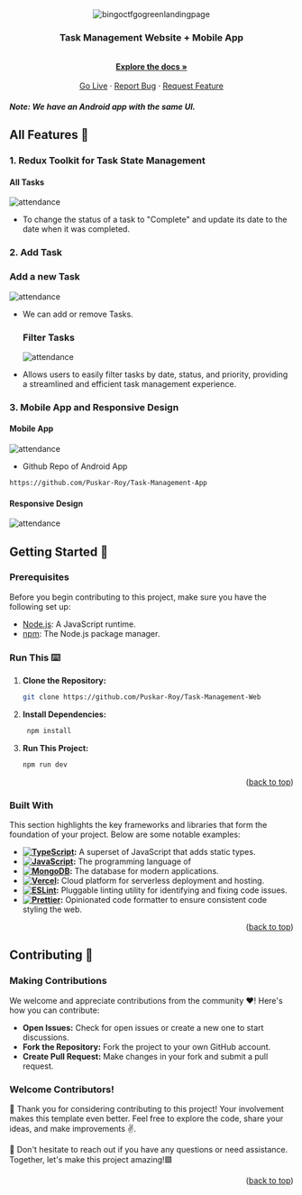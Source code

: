 <a name="readme-top"></a>


<br />
<div align="center">
  
  ![bingoctfgogreenlandingpage](https://res.cloudinary.com/dky3cpvtf/image/upload/v1711996606/1_kcceab.png)
  
<h3 align="center">
Task Management Website + Mobile App</h3>
  <p align="center">
    <br />
    <a href="https://github.com/Puskar-Roy/Task-Management-Web"><strong>Explore the docs »</strong></a>
    <br />
    <br />
    <a href="https://alltaskss.vercel.app">Go Live</a>
    ·
    <a href="https://github.com/Puskar-Roy/Task-Management-Web/issues">Report Bug</a>
    ·
    <a href="https://github.com/Puskar-Roy/Task-Management-Web/issues">Request Feature</a>
  </p>
</div>

##### Note: *We have an Android app with the same UI.*

 ## All Features 🌟 

 ### 1. Redux Toolkit for Task State Management
 
#### All Tasks
 
 ![attendance](https://res.cloudinary.com/dky3cpvtf/image/upload/v1711996619/2_xv3ljv.png)
 
 - To change the status of a task to "Complete" and update its date to the date when it was completed.
 

### 2. Add Task
  ### Add a new Task

   ![attendance](https://res.cloudinary.com/dky3cpvtf/image/upload/v1711996633/3_ock8xg.png)

- We can add or remove Tasks.

    ### Filter Tasks

   ![attendance](https://res.cloudinary.com/dky3cpvtf/image/upload/v1711998055/6_fiiti1.png)

-  Allows users to easily filter tasks by date, status, and priority, providing a streamlined and efficient task management experience.



### 3. Mobile App and Responsive Design

#### Mobile App

![attendance](https://res.cloudinary.com/dky3cpvtf/image/upload/v1711996674/5_dndm7s.png)

- Github Repo of Android App
```bash
https://github.com/Puskar-Roy/Task-Management-App
```

#### Responsive Design

![attendance](https://res.cloudinary.com/dky3cpvtf/image/upload/v1711996651/4_bmgkfh.png)
  

## Getting Started 🚀


### Prerequisites
Before you begin contributing to this project, make sure you have the following set up:

- [Node.js](https://nodejs.org/): A JavaScript runtime.
- [npm](https://www.npmjs.com/): The Node.js package manager.

### Run This ⌨️

1. **Clone the Repository:**
   ```bash
   git clone https://github.com/Puskar-Roy/Task-Management-Web
   ```
2. **Install Dependencies:**
   ```bash
    npm install
   ```
3. **Run This Project:**
   ```bash
   npm run dev
   ```

   <p align="right">(<a href="#readme-top">back to top</a>)</p>






### Built With

This section highlights the key frameworks and libraries that form the foundation of your project. Below are some notable examples:


- **[![TypeScript](https://shields.io/badge/TypeScript-3178C6?logo=TypeScript&logoColor=FFF&style=flat-square)](https://www.typescriptlang.org/):** A superset of JavaScript that adds static types.
- **[![JavaScript](https://img.shields.io/badge/JavaScript-323330?style=for-the-badge&logo=javascript&logoColor=F7DF1E)](https://developer.mozilla.org/en-US/docs/Web/JavaScript):** The programming language of 
- **[![MongoDB](https://img.shields.io/badge/MongoDB-4EA94B?style=for-the-badge&logo=mongodb&logoColor=white)](https://www.mongodb.com/):** The database for modern applications.
- **[![Vercel](https://img.shields.io/badge/Vercel-000000?style=for-the-badge&logo=vercel&logoColor=white)](https://vercel.com/):** Cloud platform for serverless deployment and hosting.
- **[![ESLint](https://img.shields.io/badge/ESLint-4B32C3?style=for-the-badge&logo=eslint&logoColor=white)](https://eslint.org/):** Pluggable linting utility for identifying and fixing code issues.
- **[![Prettier](https://img.shields.io/badge/Prettier-F7B93E?style=for-the-badge&logo=prettier&logoColor=white)](https://prettier.io/):** Opinionated code formatter to ensure consistent code styling the web.



<p align="right">(<a href="#readme-top">back to top</a>)</p>


   
## Contributing 🌟   
### Making Contributions

We welcome and appreciate contributions from the community ❤️! Here's how you can contribute:

- **Open Issues:** Check for open issues or create a new one to start discussions.
- **Fork the Repository:** Fork the project to your own GitHub account.
- **Create Pull Request:** Make changes in your fork and submit a pull request.

### Welcome Contributors!

🚀 Thank you for considering contributing to this project! Your involvement makes this template even better. Feel free to explore the code, share your ideas, and make improvements ✌️.

🌟 Don't hesitate to reach out if you have any questions or need assistance. Together, let's make this project amazing!🟩

<p align="right">(<a href="#readme-top">back to top</a>)</p>









